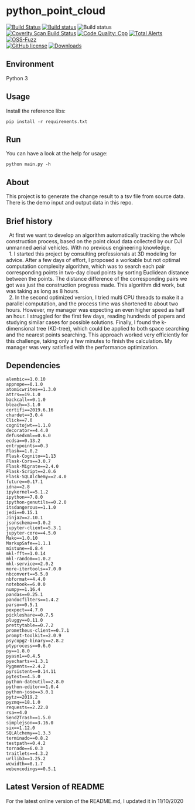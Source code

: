 # python_point_cloud

[![Build Status](https://travis-ci.org/tesseract-ocr/tesseract.svg?branch=master)](https://travis-ci.org/tesseract-ocr/tesseract)
[![Build status](https://ci.appveyor.com/api/projects/status/miah0ikfsf0j3819/branch/master?svg=true)](https://ci.appveyor.com/project/zdenop/tesseract/)
![Build status](https://github.com/tesseract-ocr/tesseract/workflows/sw/badge.svg)<br>
[![Coverity Scan Build Status](https://scan.coverity.com/projects/tesseract-ocr/badge.svg)](https://scan.coverity.com/projects/tesseract-ocr)
[![Code Quality: Cpp](https://img.shields.io/lgtm/grade/cpp/g/tesseract-ocr/tesseract.svg?logo=lgtm&logoWidth=18)](https://lgtm.com/projects/g/tesseract-ocr/tesseract/context:cpp)
[![Total Alerts](https://img.shields.io/lgtm/alerts/g/tesseract-ocr/tesseract.svg?logo=lgtm&logoWidth=18)](https://lgtm.com/projects/g/tesseract-ocr/tesseract/alerts)
[![OSS-Fuzz](https://img.shields.io/badge/oss--fuzz-fuzzing-brightgreen)](https://bugs.chromium.org/p/oss-fuzz/issues/list?sort=-opened&can=2&q=proj:tesseract-ocr)
<br/>
[![GitHub license](https://img.shields.io/badge/license-Apache--2.0-blue.svg)](https://raw.githubusercontent.com/tesseract-ocr/tesseract/master/LICENSE)
[![Downloads](https://img.shields.io/badge/download-all%20releases-brightgreen.svg)](https://github.com/tesseract-ocr/tesseract/releases/)

## Environment

Python 3


## Usage

Install the reference libs:

    pip install -r requirements.txt


## Run
You can have a look at the help for usage:

    python main.py -h


## About

This project is to generate the change result to a tsv file from source data.
There is the demo input and output data in this repo.

## Brief history

&nbsp;&nbsp;At first we want to develop an algorithm automatically tracking the whole construction process, based on the point cloud data collected by our DJI unmanned aerial vehicles. With no previous engineering knowledge.    
&nbsp;&nbsp;1. I started this project by consulting professionals at 3D modeling for advice. After a few days of effort, I proposed a workable but not optimal computation complexity algorithm, which was to search each pair corresponding points in two-day cloud points by sorting Euclidean distance between the points. The distance difference of the corresponding pairs we got was just the construction progress made. This algorithm did work, but was taking as long as 8 hours.   
&nbsp;&nbsp;2. In the second optimized version, I tried multi CPU threads to make it a parallel computation, and the process time was shortened to about two hours. However, my manager was expecting an even higher speed as half an hour. I struggled for the first few days, reading hundreds of papers and studying similar cases for possible solutions. Finally, I found the k-dimensional tree (KD-tree), which could be applied to both space searching and the nearest points searching. This approach worked very efficiently for this challenge, taking only a few minutes to finish the calculation. My manager was very satisfied with the performance optimization.


## Dependencies

    alembic==1.0.10
    appnope==0.1.0
    atomicwrites==1.3.0
    attrs==19.1.0
    backcall==0.1.0
    bleach==3.1.0
    certifi==2019.6.16
    chardet==3.0.4
    Click==7.0
    cognitojwt==1.1.0
    decorator==4.4.0
    defusedxml==0.6.0
    ecdsa==0.13.2
    entrypoints==0.3
    Flask==1.0.2
    Flask-Cognito==1.13
    Flask-Cors==3.0.7
    Flask-Migrate==2.4.0
    Flask-Script==2.0.6
    Flask-SQLAlchemy==2.4.0
    future==0.17.1
    idna==2.8
    ipykernel==5.1.2
    ipython==7.8.0
    ipython-genutils==0.2.0
    itsdangerous==1.1.0
    jedi==0.15.1
    Jinja2==2.10.1
    jsonschema==3.0.2
    jupyter-client==5.3.1
    jupyter-core==4.5.0
    Mako==1.0.10
    MarkupSafe==1.1.1
    mistune==0.8.4
    mkl-fft==1.0.14
    mkl-random==1.0.2
    mkl-service==2.0.2
    more-itertools==7.0.0
    nbconvert==5.5.0
    nbformat==4.4.0
    notebook==6.0.0
    numpy==1.16.4
    pandas==0.25.1
    pandocfilters==1.4.2
    parso==0.5.1
    pexpect==4.7.0
    pickleshare==0.7.5
    pluggy==0.11.0
    prettytable==0.7.2
    prometheus-client==0.7.1
    prompt-toolkit==2.0.9
    psycopg2-binary==2.8.2
    ptyprocess==0.6.0
    py==1.8.0
    pyasn1==0.4.5
    pyecharts==1.3.1
    Pygments==2.4.2
    pyrsistent==0.14.11
    pytest==4.5.0
    python-dateutil==2.8.0
    python-editor==1.0.4
    python-jose==3.0.1
    pytz==2019.2
    pyzmq==18.1.0
    requests==2.22.0
    rsa==4.0
    Send2Trash==1.5.0
    simplejson==3.16.0
    six==1.12.0
    SQLAlchemy==1.3.3
    terminado==0.8.2
    testpath==0.4.2
    tornado==6.0.3
    traitlets==4.3.2
    urllib3==1.25.2
    wcwidth==0.1.7
    webencodings==0.5.1

## Latest Version of README

For the latest online version of the README.md, I updated it in 11/10/2020
